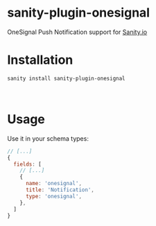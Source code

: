 # sanity-plugin-onesignal

OneSignal Push Notification support for [Sanity.io](https://sanity.io?utm_source=sanity-plugin-onesignal)

# Installation

```
sanity install sanity-plugin-onesignal
```

<br>

# Usage

Use it in your schema types:

```js
// [...]
{
  fields: [
    // [...]
    {
      name: 'onesignal',
      title: 'Notification',
      type: 'onesignal',
    },
  ]
}
```


